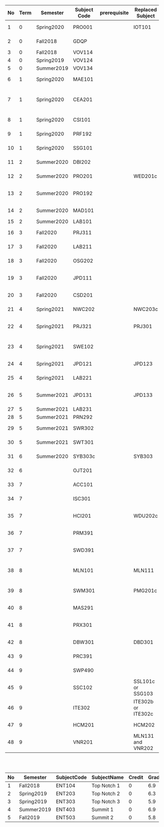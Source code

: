 <Table class='table table-hover'><thead class='thead-inverse'><tr><th  style='width:10px'>No</th><th  style='width:15px'>Term</th><th style='width:80px'>Semester</th><th style='width:60px'>Subject Code</th><th style='width:60px'>prerequisite</th><th style='width:80px'>Replaced Subject</th><th>Subject Name</th><th  style='width:10px'>Credit</th><th style='width:20px'>Grade</th><th style='width:80px'>Status</th></tr></thead>  <tbody><tr><td>1</td><td>0</td><td>Spring2020</td><td>PRO001</td><td style='width:60px'></td><td>IOT101</td><td>Programming with Alice</td><td>3</td><td><span class='label label-primary'>7.7</span></td><td><span class='label label-success'>Passed</span></td></tr><tr><td>2</td><td>0</td><td>Fall2018</td><td>GDQP</td><td style='width:60px'></td><td></td><td>Military Education</td><td>0</td><td><span class='label label-primary'>6.5</span></td><td><span class='label label-success'>Passed</span></td></tr><tr><td>3</td><td>0</td><td>Fall2018</td><td>VOV114</td><td style='width:60px'></td><td></td><td>Vovinam 1_2</td><td>2</td><td><span class='label label-primary'>10</span></td><td><span class='label label-success'>Passed</span></td></tr><tr><td>4</td><td>0</td><td>Spring2019</td><td>VOV124</td><td style='width:60px'></td><td></td><td>Vovinam 3_4</td><td>2</td><td><span class='label label-primary'>9.2</span></td><td><span class='label label-success'>Passed</span></td></tr><tr><td>5</td><td>0</td><td>Summer2019</td><td>VOV134</td><td style='width:60px'></td><td></td><td>Vovinam 5_6</td><td>2</td><td><span class='label label-primary'>6</span></td><td><span class='label label-success'>Passed</span></td></tr><tr><td>6</td><td>1</td><td>Spring2020</td><td>MAE101</td><td style='width:60px'></td><td></td><td>Mathematics for Engineering</td><td>3</td><td><span class='label label-primary'>6.7</span></td><td><span class='label label-success'>Passed</span></td></tr><tr><td>7</td><td>1</td><td>Spring2020</td><td>CEA201</td><td style='width:60px'></td><td></td><td>Computer Organization and Architecture</td><td>3</td><td><span class='label label-primary'>7.6</span></td><td><span class='label label-success'>Passed</span></td></tr><tr><td>8</td><td>1</td><td>Spring2020</td><td>CSI101</td><td style='width:60px'></td><td></td><td>Introduction to computing</td><td>3</td><td><span class='label label-primary'>8.6</span></td><td><span class='label label-success'>Passed</span></td></tr><tr><td>9</td><td>1</td><td>Spring2020</td><td>PRF192</td><td style='width:60px'></td><td></td><td>Programming Fundamentals</td><td>3</td><td><span class='label label-primary'>8.5</span></td><td><span class='label label-success'>Passed</span></td></tr><tr><td>10</td><td>1</td><td>Spring2020</td><td>SSG101</td><td style='width:60px'></td><td></td><td>Working in Groups</td><td>3</td><td><span class='label label-primary'>7.4</span></td><td><span class='label label-success'>Passed</span></td></tr><tr><td>11</td><td>2</td><td>Summer2020</td><td>DBI202</td><td style='width:60px'></td><td></td><td>Database Systems</td><td>3</td><td><span class='label label-primary'>6.8</span></td><td><span class='label label-success'>Passed</span></td></tr><tr><td>12</td><td>2</td><td>Summer2020</td><td>PRO201</td><td style='width:60px'></td><td>WED201c</td><td>Front-end Web Development</td><td>3</td><td><span class='label label-primary'>9.4</span></td><td><span class='label label-success'>Passed</span></td></tr><tr><td>13</td><td>2</td><td>Summer2020</td><td>PRO192</td><td style='width:60px'></td><td></td><td>Object-Oriented Programming</td><td>3</td><td><span class='label label-primary'>8.2</span></td><td><span class='label label-success'>Passed</span></td></tr><tr><td>14</td><td>2</td><td>Summer2020</td><td>MAD101</td><td style='width:60px'></td><td></td><td>Discrete mathematics</td><td>3</td><td><span class='label label-primary'>7.9</span></td><td><span class='label label-success'>Passed</span></td></tr><tr><td>15</td><td>2</td><td>Summer2020</td><td>LAB101</td><td style='width:60px'></td><td></td><td>C Lab</td><td>3</td><td><span class='label label-primary'></span></td><td><span class='label label-success'>Passed</span></td></tr><tr><td>16</td><td>3</td><td>Fall2020</td><td>PRJ311</td><td style='width:60px'></td><td></td><td>Desktop Java Applications</td><td>3</td><td><span class='label label-primary'>9</span></td><td><span class='label label-success'>Passed</span></td></tr><tr><td>17</td><td>3</td><td>Fall2020</td><td>LAB211</td><td style='width:60px'></td><td></td><td>OOP with Java Lab</td><td>3</td><td><span class='label label-primary'>0</span></td><td><span class='label label-success'>Passed</span></td></tr><tr><td>18</td><td>3</td><td>Fall2020</td><td>OSG202</td><td style='width:60px'></td><td></td><td>Operating Systems</td><td>3</td><td><span class='label label-primary'>6.9</span></td><td><span class='label label-success'>Passed</span></td></tr><tr><td>19</td><td>3</td><td>Fall2020</td><td>JPD111</td><td style='width:60px'></td><td></td><td>Japanese Elementary 1-A1.1</td><td>3</td><td><span class='label label-primary'>7.7</span></td><td><span class='label label-success'>Passed</span></td></tr><tr><td>20</td><td>3</td><td>Fall2020</td><td>CSD201</td><td style='width:60px'></td><td></td><td>Data Structures and Algorithms</td><td>3</td><td><span class='label label-primary'>8.2</span></td><td><span class='label label-success'>Passed</span></td></tr><tr><td>21</td><td>4</td><td>Spring2021</td><td>NWC202</td><td style='width:60px'></td><td>NWC203c</td><td>Computer Networking</td><td>3</td><td><span class='label label-primary'>7</span></td><td><span class='label label-success'>Passed</span></td></tr><tr><td>22</td><td>4</td><td>Spring2021</td><td>PRJ321</td><td style='width:60px'></td><td>PRJ301</td><td>Java Web Application Development</td><td>3</td><td><span class='label label-primary'>6.7</span></td><td><span class='label label-success'>Passed</span></td></tr><tr><td>23</td><td>4</td><td>Spring2021</td><td>SWE102</td><td style='width:60px'></td><td></td><td>Introduction to Software Engineering</td><td>3</td><td><span class='label label-primary'>7.4</span></td><td><span class='label label-success'>Passed</span></td></tr><tr><td>24</td><td>4</td><td>Spring2021</td><td>JPD121</td><td style='width:60px'></td><td>JPD123</td><td>Elementary Japanese 1.2</td><td>3</td><td><span class='label label-primary'>7.6</span></td><td><span class='label label-success'>Passed</span></td></tr><tr><td>25</td><td>4</td><td>Spring2021</td><td>LAB221</td><td style='width:60px'></td><td></td><td>Desktop Java Lab</td><td>3</td><td><span class='label label-primary'></span></td><td><span class='label label-success'>Passed</span></td></tr><tr><td>26</td><td>5</td><td>Summer2021</td><td>JPD131</td><td style='width:60px'></td><td>JPD133</td><td>Japanese Elementary 1-A1/A2</td><td>3</td><td><span class='label label-primary'>8.4</span></td><td><span class='label label-success'>Passed</span></td></tr><tr><td>27</td><td>5</td><td>Summer2021</td><td>LAB231</td><td style='width:60px'></td><td></td><td>Web Java Lab</td><td>3</td><td><span class='label label-primary'></span></td><td><span class='label label-success'>Passed</span></td></tr><tr><td>28</td><td>5</td><td>Summer2021</td><td>PRN292</td><td style='width:60px'></td><td></td><td>.NET and C#</td><td>3</td><td><span class='label label-primary'>8.8</span></td><td><span class='label label-success'>Passed</span></td></tr><tr><td>29</td><td>5</td><td>Summer2021</td><td>SWR302</td><td style='width:60px'></td><td></td><td>Software Requirements</td><td>3</td><td><span class='label label-primary'>8</span></td><td><span class='label label-success'>Passed</span></td></tr><tr><td>30</td><td>5</td><td>Summer2021</td><td>SWT301</td><td style='width:60px'></td><td></td><td>Software Testing</td><td>3</td><td><span class='label label-primary'>9</span></td><td><span class='label label-success'>Passed</span></td></tr><tr><td>31</td><td>6</td><td>Summer2020</td><td>SYB303c</td><td style='width:60px'></td><td>SYB303</td><td>Start Your Business</td><td>0</td><td><span class='label label-primary'>6.8</span></td><td><span class='label label-success'>Passed</span></td></tr><tr><td>32</td><td>6</td><td></td><td style='width:60px'>OJT201</td><td style='width:60px'></td><td><span class='label label-warning'></span></td><td>On the job training</td><td></td><td> </td><td><span class='label label-default'>Not started</span></td></tr><tr><td>33</td><td>7</td><td></td><td style='width:60px'>ACC101</td><td style='width:60px'></td><td><span class='label label-warning'></span></td><td>Principles of Accounting</td><td></td><td> </td><td><span class='label label-default'>Not started</span></td></tr><tr><td>34</td><td>7</td><td></td><td style='width:60px'>ISC301</td><td style='width:60px'></td><td><span class='label label-warning'></span></td><td>e-Commerce</td><td></td><td> </td><td><span class='label label-default'>Not started</span></td></tr><tr><td>35</td><td>7</td><td></td><td style='width:60px'>HCI201</td><td style='width:60px'></td><td><span class='label label-warning'>WDU202c</span></td><td>Human-Computer Interaction</td><td></td><td> </td><td><span class='label label-default'>Not started</span></td></tr><tr><td>36</td><td>7</td><td></td><td style='width:60px'>PRM391</td><td style='width:60px'></td><td><span class='label label-warning'></span></td><td>Mobile Programming</td><td></td><td> </td><td><span class='label label-default'>Not started</span></td></tr><tr><td>37</td><td>7</td><td></td><td style='width:60px'>SWD391</td><td style='width:60px'></td><td><span class='label label-warning'></span></td><td>Software Architecture and Design</td><td></td><td> </td><td><span class='label label-default'>Not started</span></td></tr><tr><td>38</td><td>8</td><td></td><td style='width:60px'>MLN101</td><td style='width:60px'></td><td><span class='label label-warning'>MLN111</span></td><td>Principles of Marxism - Leninism</td><td></td><td> </td><td><span class='label label-default'>Not started</span></td></tr><tr><td>39</td><td>8</td><td></td><td style='width:60px'>SWM301</td><td style='width:60px'></td><td><span class='label label-warning'>PMG201c</span></td><td>Software project management</td><td></td><td> </td><td><span class='label label-default'>Not started</span></td></tr><tr><td>40</td><td>8</td><td></td><td style='width:60px'>MAS291</td><td style='width:60px'></td><td><span class='label label-warning'></span></td><td>Probability & statistics</td><td></td><td> </td><td><span class='label label-default'>Not started</span></td></tr><tr><td>41</td><td>8</td><td></td><td style='width:60px'>PRX301</td><td style='width:60px'></td><td><span class='label label-warning'></span></td><td>Advanced XML for Java and Javascript</td><td></td><td> </td><td><span class='label label-default'>Not started</span></td></tr><tr><td>42</td><td>8</td><td></td><td style='width:60px'>DBW301</td><td style='width:60px'></td><td><span class='label label-warning'>DBD301</span></td><td>Data warehouse</td><td></td><td> </td><td><span class='label label-default'>Not started</span></td></tr><tr><td>43</td><td>9</td><td></td><td style='width:60px'>PRC391</td><td style='width:60px'></td><td><span class='label label-warning'></span></td><td>Cloud Computing</td><td></td><td> </td><td><span class='label label-default'>Not started</span></td></tr><tr><td>44</td><td>9</td><td></td><td style='width:60px'>SWP490</td><td style='width:60px'></td><td><span class='label label-warning'></span></td><td>Capstone Project</td><td></td><td> </td><td><span class='label label-default'>Not started</span></td></tr><tr><td>45</td><td>9</td><td></td><td style='width:60px'>SSC102</td><td style='width:60px'></td><td><span class='label label-warning'>SSL101c or  SSG103</span></td><td>Business Communication</td><td></td><td> </td><td><span class='label label-default'>Not started</span></td></tr><tr><td>46</td><td>9</td><td></td><td style='width:60px'>ITE302</td><td style='width:60px'></td><td><span class='label label-warning'>ITE302b or  ITE302c</span></td><td>Ethics in Information technology</td><td></td><td> </td><td><span class='label label-default'>Not started</span></td></tr><tr><td>47</td><td>9</td><td></td><td style='width:60px'>HCM201</td><td style='width:60px'></td><td><span class='label label-warning'>HCM202</span></td><td>Ho Chi Minh Ideology</td><td></td><td> </td><td><span class='label label-default'>Not started</span></td></tr><tr><td>48</td><td>9</td><td></td><td style='width:60px'>VNR201</td><td style='width:60px'></td><td><span class='label label-warning'>MLN131 and  VNR202</span></td><td>Revolutionary line of CPV</td><td></td><td> </td><td><span class='label label-default'>Not started</span></td></tr>  </tbody><Table>
<br/><Table class='table table-hover'><thead class='thead-inverse'><tr><th  style='width:10px'>No</th><th  style='width:40px'>Semester</th><th style='width:40px'>SubjectCode</th><th>SubjectName</th><th>Credit</th><th style='width:20px'>Grade</th><th style='width:55px'>Status</th></tr></thead>  <tbody><tr><td>1</td><td>Fall2018</td><td>ENT104</td><td>Top Notch 1</td><td>0</td><td><span class='label label-primary'>6.9</span></td><td><span class='label label-success'>Passed</span></td></tr><tr><td>2</td><td>Spring2019</td><td>ENT203</td><td>Top Notch 2</td><td>0</td><td><span class='label label-primary'>6.3</span></td><td><span class='label label-success'>Passed</span></td></tr><tr><td>3</td><td>Spring2019</td><td>ENT303</td><td>Top Notch 3</td><td>0</td><td><span class='label label-primary'>5.9</span></td><td><span class='label label-success'>Passed</span></td></tr><tr><td>4</td><td>Summer2019</td><td>ENT403</td><td>Summit 1</td><td>0</td><td><span class='label label-primary'>6.9</span></td><td><span class='label label-success'>Passed</span></td></tr><tr><td>5</td><td>Fall2019</td><td>ENT503</td><td>Summit 2</td><td>0</td><td><span class='label label-primary'>5.8</span></td><td><span class='label label-success'>Passed</span></td></tr>  </tbody><Table>
